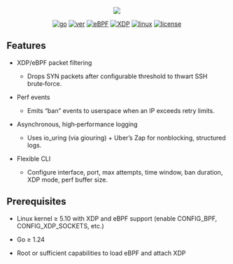<div align="center">

<p align="center">
<img src="https://cdn.jsdelivr.net/gh/boylegu/TyrShield/assets/image/TyrShield.png">
</p>

[![go](https://img.shields.io/badge/Go-1.24+-66C9D6)]()
[![ver](https://img.shields.io/badge/version-1.0.0-0F80C2)]()
[![eBPF](https://img.shields.io/badge/support-eBPF-F1E05A)]()
[![XDP](https://img.shields.io/badge/support-XDP-F1E05A)]()
[![linux](https://img.shields.io/badge/support-Linux5.10+-4CC81E)]()
[![license](https://img.shields.io/badge/license-MIT-0F80C2)]()

</div>


## Features
- XDP/eBPF packet filtering
  -  Drops SYN packets after configurable threshold to thwart SSH brute‑force.

- Perf events
  - Emits “ban” events to userspace when an IP exceeds retry limits.

- Asynchronous, high‑performance logging
  - Uses io_uring (via giouring) + Uber’s Zap for nonblocking, structured logs.

- Flexible CLI
  - Configure interface, port, max attempts, time window, ban duration, XDP mode, perf buffer size.

## Prerequisites

- Linux kernel ≥ 5.10 with XDP and eBPF support (enable CONFIG_BPF, CONFIG_XDP_SOCKETS, etc.)

- Go ≥ 1.24

- Root or sufficient capabilities to load eBPF and attach XDP
